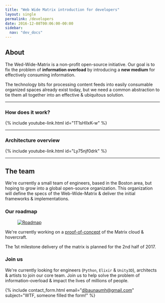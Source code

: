 ```yaml
---
title: "Web Wide Matrix introduction for developers"
layout: single
permalink: /developers
date: 2016-12-08T00:06:00-00:00
sidebar:
  nav: "dev_docs"
---
```



## About
The Wed-Wide-Matrix is a non-profit open-source initiative. Our goal is to fix the problem of **information overload**
by introducing a **new medium** for effectively consuming information.

The technology bits for processing content feeds into easily consumable organized spaces already exist today, but we
need a common abstraction to tie them all together into an effective & ubiquitous solution.

<hr/>

### How does it work?
<script async class="speakerdeck-embed" data-id="b9132c04089f46a299f5442517d51f79" data-ratio="1.77777777777778" src="//speakerdeck.com/assets/embed.js"></script>
{% include youtube-link.html id="1T1sHIlxK-w" %}

<hr/>

### Architecture overview
<script async class="speakerdeck-embed" data-id="661bad6e1e884f078bbeac6ea575c0dc" data-ratio="1.77777777777778" src="//speakerdeck.com/assets/embed.js"></script>
{% include youtube-link.html id="Ly75njf0drk" %}

<hr/>


## The team

We're currently a small team of engineers, based in the Boston area, but hoping to grow into a global open-source organization.
This organization will define the specs of the Web-Wide-Matrix & deliver the initial frameworks & implementations.

### Our roadmap

<figure>
  <a href="/assets/images/roadmap.png"><img src="{{ '/assets/images/roadmap.png' | absolute_url }}" alt="Roadmap"></a>
</figure>

We're currently working on a [proof-of-concept](https://github.com/WebWideMatrix/webwidematrix-poc) of the Matrix cloud & hovercraft.

The 1st milestone delivery of the matrix is planned for the 2nd half of 2017.


### Join us

We're currently looking for engineers (`Python`, `Elixir` & `Unity3D`), architects & artists to join our core team.
Join us to help solve the problem of information-overload & impact the lives of millions of people.

{% include contact_form.html email="dibaunaumh@gmail.com" subject="WTF, someone filled the form!" %}

